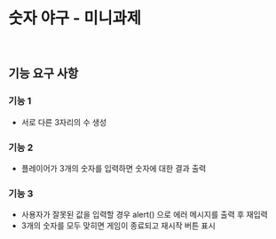 # 숫자 야구 - 미니과제

<br>

## 기능 요구 사항

### 기능 1

-   서로 다른 3자리의 수 생성

### 기능 2

-   플레이어가 3개의 숫자를 입력하면 숫자에 대한 결과 출력

### 기능 3

-   사용자가 잘못된 값을 입력할 경우 alert() 으로 에러 메시지를 출력 후 재입력
-   3개의 숫자를 모두 맞히면 게임이 종료되고 재시작 버튼 표시
